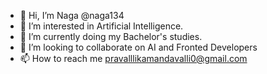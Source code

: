 - 👋 Hi, I’m Naga @naga134
- 👀 I’m interested in Artificial Intelligence.
- 🌱 I’m currently doing my Bachelor's studies.
- 💞️ I’m looking to collaborate on AI and Fronted Developers
- 📫 How to reach me pravalllikamandavalli0@gmail.com 

<!---
naga134/naga134 is a ✨ special ✨ repository because its `README.md` (this file) appears on your GitHub profile.
You can click the Preview link to take a look at your changes.
--->
